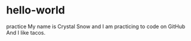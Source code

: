# hello-world
practice
My name is Crystal Snow and I am practicing to code on GitHub
And I like tacos.
